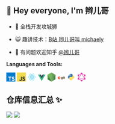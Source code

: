 
## 👋 Hey everyone, I'm 辫儿哥 

- 🔭 全栈开发攻城狮

- 😺 趣讲技术：<a href="https://space.bilibili.com/[12890453](https://space.bilibili.com/58574608)" target="_blank">B站 辫儿哥叫 michaely</a>
- 🤔 有问题欢迎知乎 <a href="https://www.zhihu.com/people/maxsmu" target="_blank">@辫儿哥</a>

**Languages and Tools:**  

<code><img height="24" src="https://raw.githubusercontent.com/github/explore/80688e429a7d4ef2fca1e82350fe8e3517d3494d/topics/typescript/typescript.png"></code> 
<code><img height="24" src="https://raw.githubusercontent.com/github/explore/80688e429a7d4ef2fca1e82350fe8e3517d3494d/topics/javascript/javascript.png"></code>
<code><img height="24" src="https://raw.githubusercontent.com/github/explore/80688e429a7d4ef2fca1e82350fe8e3517d3494d/topics/react/react.png"></code>
<code><img height="20" src="https://raw.githubusercontent.com/github/explore/80688e429a7d4ef2fca1e82350fe8e3517d3494d/topics/vue/vue.png"></code>
<code><img height="24" src="https://raw.githubusercontent.com/github/explore/80688e429a7d4ef2fca1e82350fe8e3517d3494d/topics/nodejs/nodejs.png"></code>
<code><img height="20" src="https://raw.githubusercontent.com/github/explore/80688e429a7d4ef2fca1e82350fe8e3517d3494d/topics/git/git.png"></code>
<code><img height="24" src="https://raw.githubusercontent.com/github/explore/80688e429a7d4ef2fca1e82350fe8e3517d3494d/topics/python/python.png"></code>
<code><img height="24" src="https://raw.githubusercontent.com/github/explore/80688e429a7d4ef2fca1e82350fe8e3517d3494d/topics/graphql/graphql.png"></code>


## 仓库信息汇总 ✨

<img align="" height="137px" src="https://github-readme-stats.vercel.app/api?username=michaelycy&hide_title=true&hide_border=true&show_icons=true&include_all_commits=true&theme=solarized-dark&locale=cn" />

<img align="" height="137px" src="https://github-readme-stats.vercel.app/api/top-langs/?username=michaelycy&hide_title=true&hide_border=true&layout=compact&theme=solarized-dark&locale=cn" />
